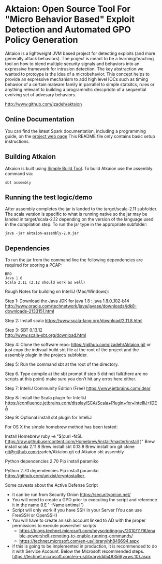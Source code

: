 # Aktaion: Open Source Tool For "Micro Behavior Based" Exploit Detection and Automated GPO Policy Generation

Aktaion is a lightweight JVM based project for detecting exploits (and more generally attack behaviors).  The project is meant to be a learning/teaching tool on how to blend multiple security signals and behaviors into an expressive framework for intrusion detection.  The key abstraction we wanted to protoype is the idea of a microbehavior.  This concept helps to provide an expressive mechanism to add high level IOCs such as timing behavior of a certain malware family in parrallel to simple statsitcs, rules or anything relevant to building a programmitic descpriotn of a sequential evolving set of advesary behaviors.  

<http://www.github.com/jzadeh/aktaion>


## Online Documentation

You can find the latest Spark documentation, including a programming
guide, on the [project web page](http://ttp://www.github.com/jzadeh/Atkaion)
This README file only contains basic setup instructions.

## Building Atkaion

Atkaion is built using [Simple Build Tool](http://www.scala-sbt.org//).
To build Atkaion use the assembly command via:

    sbt assembly

## Running the test logic/demo

After assembly completes the jar is landed to the target/scala-2.11 subfolder.  The scala version is specific to what is running native so the jar may be landed in target/scala-2.12 depending on the version of the language used in the compilation step.  To run the jar type in the appropriate subfolder:

    java -jar aktaion-assembly-2.0.jar

## Dependencies

To run the jar from the command line the following dependencies are required for scoring a PCAP:

	BRO
	Java 1.8
	Scala 2.11 (2.12 should work as well)

Rough Notes for building on IntelliJ (Mac/Windows):

Step 1:  Download the Java JDK for java 1.8 : java 1.8.0_102-b14
http://www.oracle.com/technetwork/java/javase/downloads/jdk8-downloads-2133151.html
 
Step 2:  Install scala
https://www.scala-lang.org/download/2.11.8.html
 
Step 3:  SBT 0.13.12  
http://www.scala-sbt.org/download.html
 
Step 4: Clone the software repo: https://github.com/jzadeh/Aktaion.git or just copy the indivual build.sbt file at the root of the project and the assembly plugin in the project/ subfolder.  
 
Step 5: Run the command sbt at the root of the directory. 
 
Step 6. Type compile at the sbt prompt if step 5 did not fail(there are no scripts at this point) make sure you don’t hit any erros here either.
 
Step 7: IntelliJ Community Edition (Free)
https://www.jetbrains.com/idea/
 
Step 8:  Install the Scala plugin for IntelliJ
https://confluence.jetbrains.com/display/SCA/Scala+Plugin+for+IntelliJ+IDEA
 
Step 9: Optional install sbt plugin for IntelliJ

For OS X the simple homebrew method has been tested:

Install Homebrew
	ruby -e "$(curl -fsSL https://raw.githubusercontent.com/Homebrew/install/master/install )"
	Brew install scala 2.11.8
	Brew install sbt 0.13.8
	Brew install bro
	git clone git@github.com:jzadeh/Aktaion.git
	cd Atkaion
	sbt assembly

Python dependencies 2.70
	Pip install paramiko

Python 2.70 dependencies 
	Pip install paramiko
	https://github.com/unixist/cryptostalker 

Some caveats about the Active Defense Script

- It can be run from Security Onion https://securityonion.net/
- You will need to create a GPO prior to executing the script and reference it in the name (I.E  ' -Name antimal ')
- Script will only work if you have SSH in your Server (You can use FreeSSH or OpenSSH)
- You will have to create an ssh account linked to AD with the proper permissions to execute powershell scripts
   - https://blogs.technet.microsoft.com/heyscriptingguy/2010/11/16/enable-powershell-remoting-to-enable-running-commands/
   - https://technet.microsoft.com/en-us/library/hh849694.aspx
- If this is going to be implemented in production, it is recommended to do it with Service Account. Below the Microsoft recommended steps. 
https://technet.microsoft.com/en-us/library/dd548356(v=ws.10).aspx
